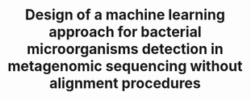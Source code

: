 ---
layout: post
location: Master's thesis research project in DialloLab at UQAM
title: Design of a machine learning approach for bacterial microorganisms detection in metagenomic sequencing without alignment procedures
image: /assets/img/caribou-algo.png
category: genomics
tag: metagenomics
description: Data from metagenomic sequencing experiments are complex to analyse because of their size, knowledge contained in databases and performances of already available tools, based on multiple criteria. The most precise methods are are based on alignment procedures, but usually require large computationnal resources. Therefore, this research project aims to design and implement a method for classifying metagenomic sequencing data at a large scale using alignment-free methods. The research work is conceptual in nature but it was also implemented to test it's performances on artificial data. The main part of the project is concentrated on large scale data handling and machine learning. To permit training models on whole genomes and subsequent alignment-free classification of metagenomic sequencing data, the k-mers method for profiles extractions was used. Classification is done in a reccurent manner using a "top-down" strategy. Therefore, a binary classification permits to extract the bacterial sequences then the multiclass classification is done on multiple taxonomic levels for the sequences that were identified at a previous level, going from the largest level to the most precise one. For each step two classical algorithms and three neural networks are trained on whole genomes from the  "Genome Taxonomy Database" and tested using cross validation on reads simulated from training genomes.
contributors: Amine M. Remita, Steven W. Kembel (co-director), Abdoulaye Baniré Diallo (co-director)
tasks: Design, Implementation, Testing
tools: Python, Tensorflow, Keras, Scikit-Learn, Ray, Pandas, Numpy, PyArrow, Biopython, InSilicoSeq
article: 
github: https://github.com/bioinfoUQAM/Caribou
website: 
---